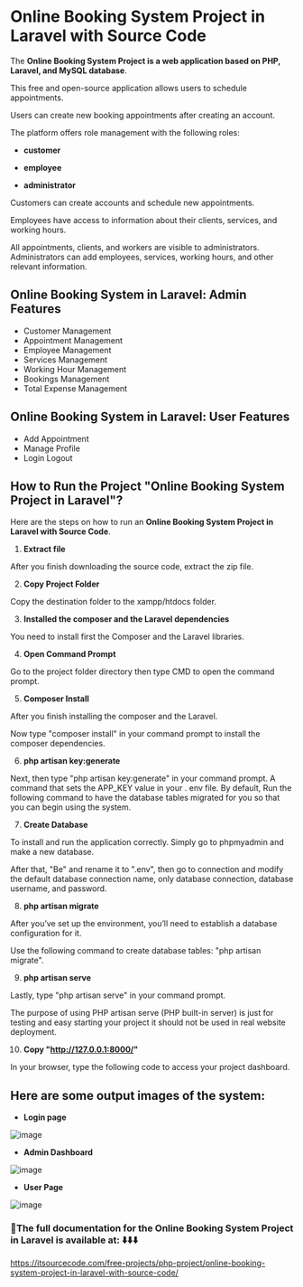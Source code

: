 # Online Booking System Project in Laravel with Source Code

The **Online Booking System Project is a web application based on PHP, Laravel, and MySQL database**. 

This free and open-source application allows users to schedule appointments.

Users can create new booking appointments after creating an account.

The platform offers role management with the following roles: 

*  **customer**

*  **employee**

*  **administrator**

Customers can create accounts and schedule new appointments.

Employees have access to information about their clients, services, and working hours.

All appointments, clients, and workers are visible to administrators. Administrators can add employees, services, working hours, and other relevant information.

## Online Booking System in Laravel: Admin Features

* Customer Management
* Appointment Management
* Employee Management
* Services Management
* Working Hour Management
* Bookings Management
* Total Expense Management

##  Online Booking System in Laravel: User Features

* Add Appointment
* Manage Profile
* Login Logout

## How to Run the Project "Online Booking System Project in Laravel"?

Here are the steps on how to run an **Online Booking System Project in Laravel with Source Code**.

1. **Extract file**

After you finish downloading the source code, extract the zip file.

2. **Copy Project Folder**

Copy the destination folder to the xampp/htdocs folder.

3. **Installed the composer and the Laravel dependencies**

You need to install first the Composer and the Laravel libraries.

4. **Open Command Prompt**

Go to the project folder directory then type CMD to open the command prompt.

5. **Composer Install**

After you finish installing the composer and the Laravel. 

Now type "composer install" in your command prompt to install the composer dependencies.

6. **php artisan key:generate**

Next, then type "php artisan key:generate" in your command prompt. A command that sets the APP_KEY value in your . env file. By default, Run the following command to have the database tables migrated for you so that you can begin using the system.

7. **Create Database**

To install and run the application correctly. Simply go to phpmyadmin and make a new database.

After that, "Be" and rename it to ".env", then go to connection and modify the default database connection name, only database connection, database username, and password.

8. **php artisan migrate**

After you’ve set up the environment, you’ll need to establish a database configuration for it.

Use the following command to create database tables: "php artisan migrate".

9. **php artisan serve**

Lastly, type "php artisan serve" in your command prompt. 

The purpose of using PHP artisan serve (PHP built-in server) is just for testing and easy starting your project it should not be used in real website deployment.

10. **Copy "http://127.0.0.1:8000/"**

In your browser, type the following code to access your project dashboard.

##  Here are some output images of the system:

*  **Login page**

![image](https://github.com/user-attachments/assets/003a02db-2b3e-4771-9ee1-20147461e8b9)

* **Admin Dashboard**

![image](https://github.com/user-attachments/assets/3bdb06f2-d10a-4af8-8234-54fece23c6d6)


* **User Page**

![image](https://github.com/user-attachments/assets/2f1a5b3d-800f-41f6-891b-9ee922a4872a)


### 📌The full documentation for the Online Booking System Project in Laravel is available at: ⬇️⬇️⬇️

https://itsourcecode.com/free-projects/php-project/online-booking-system-project-in-laravel-with-source-code/
